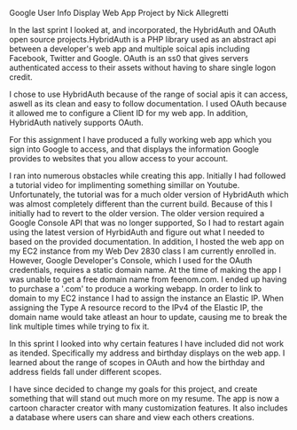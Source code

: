 Google User Info Display Web App Project by Nick Allegretti


In the last sprint I looked at, and incorporated, the HybridAuth and OAuth open source projects.HybridAuth is a PHP library used as an abstract api between a developer's web app and multiple soical apis including Facebook, Twitter and Google. OAuth is an ss0 that gives servers authenticated access to their assets without having to share single logon credit.

I chose to use HybridAuth because of the range of social apis it can access, aswell as its clean and easy to follow documentation. I used OAuth because it allowed me to configure a Client ID for my web app. In addition, HybridAuth natively supports OAuth.

For this assignment I have produced a fully working web app which you sign into Google to access, and that displays the information Google provides to websites that you allow access to your account.

I ran into numerous obstacles while creating this app. Initially I had followed a tutorial video for implimenting something simillar on Youtube. Unfortunately, the tutorial was for a much older version of HybridAuth which was almost completely different than the current build. Because of this I initially had to revert to the older version. The older version required a Google Console API that was no longer supported, So I had to restart again using the latest version of HyrbidAuth and figure out what I needed to based on the provided documentation. In addition, I hosted the web app on my EC2 instance from my Web Dev 2830 class I am currently enrolled in. However, Google Developer's Console, which I used for the OAuth credentials, requires a static domain name. At the time of making the app I was unable to get a free domain name from feenom.com. I ended up having to purchase a '.com' to produce a working webapp. In order to link to domain to my EC2 instance I had to assign the instance an Elastic IP. When assigning the Type A resource record to the IPv4 of the Elastic IP, the domain name would take atleast an hour to update, causing me to break the link multiple times while trying to fix it.

In this sprint I looked into why certain features I have included did not work as itended. Specifically my address and birthday displays on the web app. I learned about the range of scopes in OAuth and how the birthday and address fields fall under 
different scopes.

I have since decided to change my goals for this project, and create something that will stand out much more on my resume. The app is now a cartoon character creator with many customization features. It also includes a database where users can share and view each others creations.